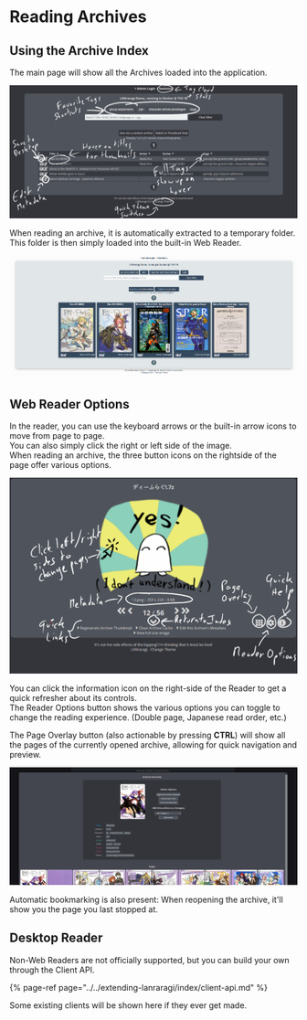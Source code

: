 # Reading Archives

## Using the Archive Index

The main page will show all the Archives loaded into the application.

![Annotated Archive Index](../../.gitbook/assets/index.png)

When reading an archive, it is automatically extracted to a temporary folder.  
This folder is then simply loaded into the built-in Web Reader.

![Archive Index in Thumbnail mode](../../.gitbook/assets/archive_thumb.png)

## Web Reader Options

In the reader, you can use the keyboard arrows or the built-in arrow icons to move from page to page.  
You can also simply click the right or left side of the image.  
When reading an archive, the three button icons on the rightside of the page offer various options.


![Annotated Reader View](../../.gitbook/assets/reader.png)

You can click the information icon on the right-side of the Reader to get a quick refresher about its controls.  
The Reader Options button shows the various options you can toggle to change the reading experience. \(Double page, Japanese read order, etc.\)

The Page Overlay button \(also actionable by pressing **CTRL**\) will show all the pages of the currently opened archive, allowing for quick navigation and preview.

![Reader with overlay](https://raw.githubusercontent.com/Difegue/LANraragi/dev/tools/_screenshots/reader_overlay.jpg)

Automatic bookmarking is also present: When reopening the archive, it'll show you the page you last stopped at.

## Desktop Reader

Non-Web Readers are not officially supported, but you can build your own through the Client API.

{% page-ref page="../../extending-lanraragi/index/client-api.md" %}

Some existing clients will be shown here if they ever get made.

